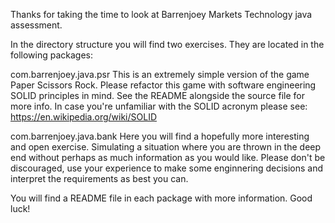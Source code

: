 Thanks for taking the time to look at Barrenjoey Markets Technology java assessment.

In the directory structure you will find two exercises. They are located in the following packages:

com.barrenjoey.java.psr
This is an extremely simple version of the game Paper Scissors Rock. Please refactor this game with software engineering
SOLID principles in mind. See the README alongside the source file for more info.
In case you're unfamiliar with the SOLID acronym please see: https://en.wikipedia.org/wiki/SOLID

com.barrenjoey.java.bank
Here you will find a hopefully more interesting and open exercise. Simulating a situation where you are thrown in the
deep end without perhaps as much information as you would like.
Please don't be discouraged, use your experience to make some enginnering decisions and interpret the requirements
as best you can.

You will find a README file in each package with more information. Good luck!
